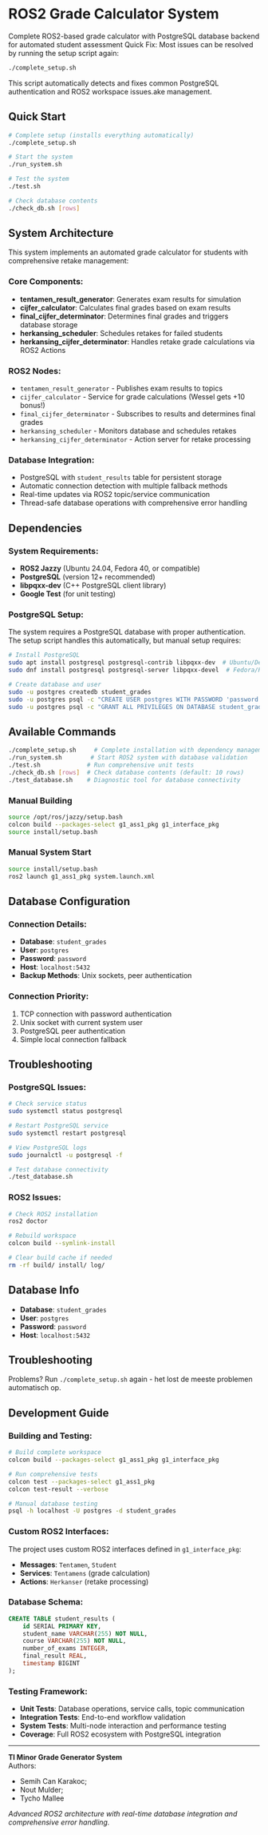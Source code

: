 # ROS2 Grade Calculator System

Complete ROS2-based grade calculator with PostgreSQL database backend for automated student assessment Quick Fix:
Most issues can be resolved by running the setup script again:
```bash
./complete_setup.sh
```
This script automatically detects and fixes common PostgreSQL authentication and ROS2 workspace issues.ake management.

## Quick Start

```bash
# Complete setup (installs everything automatically)
./complete_setup.sh

# Start the system
./run_system.sh

# Test the system  
./test.sh

# Check database contents
./check_db.sh [rows]
```

## System Architecture

This system implements an automated grade calculator for students with comprehensive retake management:

### Core Components:
- **tentamen_result_generator**: Generates exam results for simulation
- **cijfer_calculator**: Calculates final grades based on exam results  
- **final_cijfer_determinator**: Determines final grades and triggers database storage
- **herkansing_scheduler**: Schedules retakes for failed students
- **herkansing_cijfer_determinator**: Handles retake grade calculations via ROS2 Actions

### ROS2 Nodes:
- `tentamen_result_generator` - Publishes exam results to topics
- `cijfer_calculator` - Service for grade calculations (Wessel gets +10 bonus!)
- `final_cijfer_determinator` - Subscribes to results and determines final grades
- `herkansing_scheduler` - Monitors database and schedules retakes
- `herkansing_cijfer_determinator` - Action server for retake processing

### Database Integration:
- PostgreSQL with `student_results` table for persistent storage
- Automatic connection detection with multiple fallback methods
- Real-time updates via ROS2 topic/service communication
- Thread-safe database operations with comprehensive error handling

## Dependencies

### System Requirements:
- **ROS2 Jazzy** (Ubuntu 24.04, Fedora 40, or compatible)
- **PostgreSQL** (version 12+ recommended)
- **libpqxx-dev** (C++ PostgreSQL client library)
- **Google Test** (for unit testing)

### PostgreSQL Setup:
The system requires a PostgreSQL database with proper authentication. The setup script handles this automatically, but manual setup requires:

```bash
# Install PostgreSQL
sudo apt install postgresql postgresql-contrib libpqxx-dev  # Ubuntu/Debian
sudo dnf install postgresql postgresql-server libpqxx-devel  # Fedora/RHEL

# Create database and user
sudo -u postgres createdb student_grades
sudo -u postgres psql -c "CREATE USER postgres WITH PASSWORD 'password';"
sudo -u postgres psql -c "GRANT ALL PRIVILEGES ON DATABASE student_grades TO postgres;"
```

## Available Commands

```bash
./complete_setup.sh     # Complete installation with dependency management
./run_system.sh        # Start ROS2 system with database validation
./test.sh             # Run comprehensive unit tests  
./check_db.sh [rows]  # Check database contents (default: 10 rows)
./test_database.sh    # Diagnostic tool for database connectivity
```

### Manual Building
```bash
source /opt/ros/jazzy/setup.bash
colcon build --packages-select g1_ass1_pkg g1_interface_pkg
source install/setup.bash
```

### Manual System Start
```bash
source install/setup.bash
ros2 launch g1_ass1_pkg system.launch.xml
```

## Database Configuration

### Connection Details:
- **Database**: `student_grades` 
- **User**: `postgres`
- **Password**: `password`
- **Host**: `localhost:5432`
- **Backup Methods**: Unix sockets, peer authentication

### Connection Priority:
1. TCP connection with password authentication
2. Unix socket with current system user
3. PostgreSQL peer authentication
4. Simple local connection fallback

## Troubleshooting

### PostgreSQL Issues:
```bash
# Check service status
sudo systemctl status postgresql

# Restart PostgreSQL service
sudo systemctl restart postgresql

# View PostgreSQL logs
sudo journalctl -u postgresql -f

# Test database connectivity
./test_database.sh
```

### ROS2 Issues:
```bash
# Check ROS2 installation
ros2 doctor

# Rebuild workspace
colcon build --symlink-install

# Clear build cache if needed
rm -rf build/ install/ log/
```
## Database Info

- **Database**: `student_grades` 
- **User**: `postgres`
- **Password**: `password`
- **Host**: `localhost:5432`

## Troubleshooting

Problems? Run `./complete_setup.sh` again - het lost de meeste problemen automatisch op.

## Development Guide

### Building and Testing:
```bash
# Build complete workspace
colcon build --packages-select g1_ass1_pkg g1_interface_pkg

# Run comprehensive tests  
colcon test --packages-select g1_ass1_pkg
colcon test-result --verbose

# Manual database testing
psql -h localhost -U postgres -d student_grades
```

### Custom ROS2 Interfaces:
The project uses custom ROS2 interfaces defined in `g1_interface_pkg`:
- **Messages**: `Tentamen`, `Student` 
- **Services**: `Tentamens` (grade calculation)
- **Actions**: `Herkanser` (retake processing)

### Database Schema:
```sql
CREATE TABLE student_results (
    id SERIAL PRIMARY KEY,
    student_name VARCHAR(255) NOT NULL,
    course VARCHAR(255) NOT NULL,
    number_of_exams INTEGER,
    final_result REAL,
    timestamp BIGINT
);
```

### Testing Framework:
- **Unit Tests**: Database operations, service calls, topic communication
- **Integration Tests**: End-to-end workflow validation  
- **System Tests**: Multi-node interaction and performance testing
- **Coverage**: Full ROS2 ecosystem with PostgreSQL integration

---

**TI Minor Grade Generator System**  
Authors: 
- Semih Can Karakoc;
- Nout Mulder; 
- Tycho Mallee

*Advanced ROS2 architecture with real-time database integration and comprehensive error handling.*
